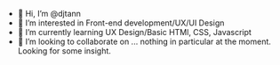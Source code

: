 - 👋 Hi, I’m @djtann
- 👀 I’m interested in Front-end development/UX/UI Design
- 🌱 I’m currently learning UX Design/Basic HTMl, CSS, Javascript
- 💞️ I’m looking to collaborate on ... nothing in particular at the moment. Looking for some insight. 

<!---
djtann/djtann is a ✨ special ✨ repository because its `README.md` (this file) appears on your GitHub profile.
You can click the Preview link to take a look at your changes.
--->
